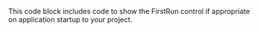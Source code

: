 This code block includes code to show the FirstRun control if appropriate on application startup to your project.